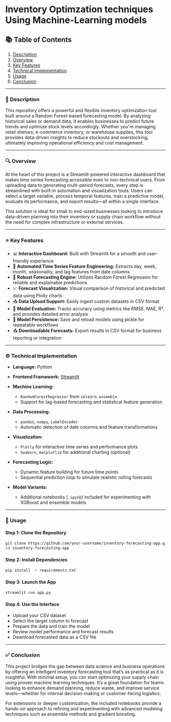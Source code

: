 # Inventory Optimzation techniques Using Machine-Learning models
## 📚 Table of Contents

1. [Description](#description)
2. [Overview](#overview)
3. [Key Features](#key-features)
4. [Technical Implementation](#technical-implementation)
5. [Usage](#usage)
6. [Conclusion](#conclusion)

---

### 📌 Description

This repository offers a powerful and flexible inventory optimization tool built around a Random Forest-based forecasting model. By analyzing historical sales or demand data, it enables businesses to predict future trends and optimize stock levels accordingly. Whether you're managing retail shelves, e-commerce inventory, or warehouse supplies, this tool provides data-driven insights to reduce stockouts and overstocking, ultimately improving operational efficiency and cost management.

---

### 🔍 Overview

At the heart of this project is a Streamlit-powered interactive dashboard that makes time series forecasting accessible even to non-technical users. From uploading data to generating multi-period forecasts, every step is streamlined with built-in automation and visualization tools. Users can select a target variable, process temporal features, train a predictive model, evaluate its performance, and export results—all within a single interface.

This solution is ideal for small to mid-sized businesses looking to introduce data-driven planning into their inventory or supply chain workflow without the need for complex infrastructure or external services.

---

### ⭐ Key Features

* 📊 **Interactive Dashboard:** Built with Streamlit for a smooth and user-friendly experience
* 📅 **Automated Time Series Feature Engineering:** Extracts day, week, month, seasonality, and lag features from date columns
* 🤖 **Robust Forecasting Engine:** Utilizes Random Forest Regression for reliable and explainable predictions
* 📈 **Forecast Visualization:** Visual comparison of historical and predicted data using Plotly charts
* 📥 **Data Upload Support:** Easily ingest custom datasets in CSV format
* 🧠 **Model Evaluation:** Tracks accuracy using metrics like RMSE, MAE, R², and provides detailed error analysis
* 💾 **Model Persistence:** Save and reload models using pickle for repeatable workflows
* 📤 **Downloadable Forecasts:** Export results in CSV format for business reporting or integration

---

### ⚙️ Technical Implementation

* **Language:** Python
* **Frontend Framework:** [Streamlit](https://streamlit.io)
* **Machine Learning:**

  * `RandomForestRegressor` from `sklearn.ensemble`
  * Support for lag-based forecasting and statistical feature generation
* **Data Processing:**

  * `pandas`, `numpy`, `LabelEncoder`
  * Automatic detection of date columns and feature transformations
* **Visualization:**

  * `Plotly` for interactive time series and performance plots
  * `Seaborn`, `matplotlib` for additional charting (optional)
* **Forecasting Logic:**

  * Dynamic feature building for future time points
  * Sequential prediction loop to simulate realistic rolling forecasts
* **Model Variants:**

  * Additional notebooks (`.ipynb`) included for experimenting with XGBoost and ensemble models

---

### 🚀 Usage

#### Step 1: Clone the Repository

```bash
git clone https://github.com/your-username/inventory-forecasting-app.git
cd inventory-forecasting-app
```

#### Step 2: Install Dependencies

```bash
pip install -r requirements.txt
```

#### Step 3: Launch the App

```bash
streamlit run app.py
```

#### Step 4: Use the Interface

* Upload your CSV dataset
* Select the target column to forecast
* Prepare the data and train the model
* Review model performance and forecast results
* Download forecasted data as a CSV file

---

### ✅ Conclusion

This project bridges the gap between data science and business operations by offering an intelligent inventory forecasting tool that’s as practical as it is insightful. With minimal setup, you can start optimizing your supply chain using proven machine learning techniques. It’s a great foundation for teams looking to enhance demand planning, reduce waste, and improve service levels—whether for internal decision-making or customer-facing logistics.

For extensions or deeper customization, the included notebooks provide a hands-on approach to refining and experimenting with advanced modeling techniques such as ensemble methods and gradient boosting.
